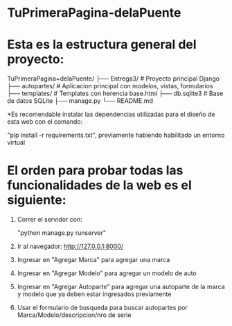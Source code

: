 # TuPrimeraPagina-delaPuente

# Esta es la estructura general del proyecto:

TuPrimeraPagina+delaPuente/
├── Entrega3/               # Proyecto principal Django
├── autopartes/             # Aplicacion principal con modelos, vistas, formularios
├── templates/              # Templates con herencia base.html
├── db.sqlite3              # Base de datos SQLite
├── manage.py
└── README.md

*Es recomendable instalar las dependencias utilizadas para el diseño de esta web con el comando:

"pip install -r requirements.txt", previamente habiendo habilitado un entorno virtual

# El orden para probar todas las funcionalidades de la web es el siguiente:

1. Correr el servidor con:

    "python manage.py runserver"

2. Ir al navegador: http://127.0.0.1:8000/

3. Ingresar en "Agregar Marca" para agregar una marca

4. Ingresar en "Agregar Modelo" para agregar un modelo de auto

5. Ingresar en "Agregar Autoparte" para agregar una autoparte de la marca y modelo que ya deben estar ingresados previamente

6. Usar el formulario de busqueda para buscar autopartes por Marca/Modelo/descripcion/nro de serie
